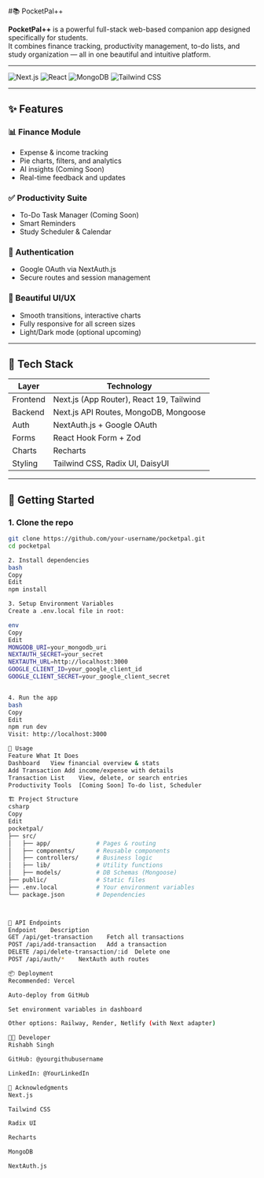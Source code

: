 #📚 PocketPal++

**PocketPal++** is a powerful full-stack web-based companion app designed specifically for students.  
It combines finance tracking, productivity management, to-do lists, and study organization — all in one beautiful and intuitive platform.

---

![Next.js](https://img.shields.io/badge/Next.js-15.3.3-black?style=for-the-badge&logo=next.js)
![React](https://img.shields.io/badge/React-19.0.0-blue?style=for-the-badge&logo=react)
![MongoDB](https://img.shields.io/badge/MongoDB-6.17.0-green?style=for-the-badge&logo=mongodb)
![Tailwind CSS](https://img.shields.io/badge/Tailwind_CSS-4.1.10-38B2AC?style=for-the-badge&logo=tailwind-css)

---

## ✨ Features

### 📊 Finance Module
- Expense & income tracking
- Pie charts, filters, and analytics
- AI insights (Coming Soon)
- Real-time feedback and updates

### ✅ Productivity Suite
- To-Do Task Manager (Coming Soon)
- Smart Reminders
- Study Scheduler & Calendar

### 🔐 Authentication
- Google OAuth via NextAuth.js
- Secure routes and session management

### 🎨 Beautiful UI/UX
- Smooth transitions, interactive charts
- Fully responsive for all screen sizes
- Light/Dark mode (optional upcoming)

---

## 🔧 Tech Stack

| Layer      | Technology                               |
|------------|-------------------------------------------|
| Frontend   | Next.js (App Router), React 19, Tailwind  |
| Backend    | Next.js API Routes, MongoDB, Mongoose     |
| Auth       | NextAuth.js + Google OAuth                |
| Forms      | React Hook Form + Zod                     |
| Charts     | Recharts                                  |
| Styling    | Tailwind CSS, Radix UI, DaisyUI           |

---

## 🚀 Getting Started

### 1. Clone the repo

```bash
git clone https://github.com/your-username/pocketpal.git
cd pocketpal

2. Install dependencies
bash
Copy
Edit
npm install

3. Setup Environment Variables
Create a .env.local file in root:

env
Copy
Edit
MONGODB_URI=your_mongodb_uri
NEXTAUTH_SECRET=your_secret
NEXTAUTH_URL=http://localhost:3000
GOOGLE_CLIENT_ID=your_google_client_id
GOOGLE_CLIENT_SECRET=your_google_client_secret


4. Run the app
bash
Copy
Edit
npm run dev
Visit: http://localhost:3000

🧠 Usage
Feature	What It Does
Dashboard	View financial overview & stats
Add Transaction	Add income/expense with details
Transaction List	View, delete, or search entries
Productivity Tools	[Coming Soon] To-do list, Scheduler

🏗️ Project Structure
csharp
Copy
Edit
pocketpal/
├── src/
│   ├── app/             # Pages & routing
│   ├── components/      # Reusable components
│   ├── controllers/     # Business logic
│   ├── lib/             # Utility functions
│   ├── models/          # DB Schemas (Mongoose)
├── public/              # Static files
├── .env.local           # Your environment variables
└── package.json         # Dependencies



📡 API Endpoints
Endpoint	Description
GET /api/get-transaction	Fetch all transactions
POST /api/add-transaction	Add a transaction
DELETE /api/delete-transaction/:id	Delete one
POST /api/auth/*	NextAuth auth routes

📦 Deployment
Recommended: Vercel

Auto-deploy from GitHub

Set environment variables in dashboard

Other options: Railway, Render, Netlify (with Next adapter)

👨‍💻 Developer
Rishabh Singh

GitHub: @yourgithubusername

LinkedIn: @YourLinkedIn

🙏 Acknowledgments
Next.js

Tailwind CSS

Radix UI

Recharts

MongoDB

NextAuth.js
